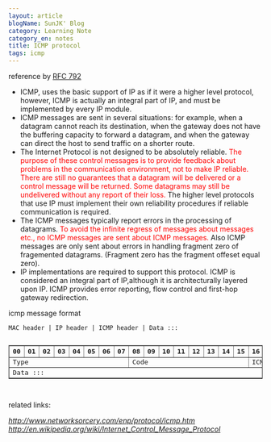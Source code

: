 ```yaml
---
layout: article
blogName: SunJK' Blog 
category: Learning Note
category_en: notes
title: ICMP protocol 
tags: icmp 
---
```

reference by [RFC 792](http://tools.ietf.org/html/rfc792)

* ICMP, uses the basic support of IP as if it were a higher level protocol, however, ICMP is actually an integral part of IP, and must be implemented by every IP module.
* ICMP messages are sent in several situations:  for example,  when a
   datagram cannot reach its destination, when the gateway does not have
   the buffering capacity to forward a datagram, and when the gateway
   can direct the host to send traffic on a shorter route.
* The Internet Protocol is not designed to be absolutely reliable. <font color="red"> The
   purpose of these control messages is to provide feedback about
   problems in the communication environment, not to make IP reliable.
   There are still no guarantees that a datagram will be delivered or a
   control message will be returned.  Some datagrams may still be
   undelivered without any report of their loss. </font> The higher level
   protocols that use IP must implement their own reliability procedures
   if reliable communication is required.
* The ICMP messages typically report errors in the processing of
   datagrams. <font color="red"> To avoid the infinite regress of messages about messages etc., 
   no ICMP messages are sent about  ICMP messages. </font>  Also ICMP
   messages are only sent about errors in handling fragment zero of
   fragemented datagrams.  (Fragment zero has the fragment offeset equal
   zero).
* IP implementations are required to support this protocol. ICMP is considered an integral part of
  IP,although it is architecturally layered upon IP. ICMP provides error reporting, flow control and 
  first-hop gateway redirection.
  
icmp message format

``MAC header | IP header | ICMP header | Data :::``
<pre>
<table border="1">
<tr>
<th>00</th><th>01</th><th>02</th><th>03</th><th>04</th><th>05</th><th>06</th><th>07</th>
<th>08</th><th>09</th><th>10</th><th>11</th><th>12</th><th>13</th><th>14</th><th>15</th>
<th>16</th><th>17</th><th>18</th><th>19</th><th>20</th><th>21</th><th>22</th><th>23</th>
<th>24</th><th>25</th><th>26</th><th>27</th><th>28</th><th>29</th><th>30</th><th>31</th></tr>
<tr>
<td colspan="8" class="pkthdr"><a>Type</a></td>
<td colspan="8" class="pkthdr"><a>Code</a></td>
<td colspan="16" class="pkthdr"><a>ICMP header checksum</a></td></tr>
<tr>
<td colspan="32" class="pktvarlen"><a>Data</a> :::</td></tr>
</table>
</pre>

related links: 

_<http://www.networksorcery.com/enp/protocol/icmp.htm>_
_<http://en.wikipedia.org/wiki/Internet_Control_Message_Protocol>_



    

